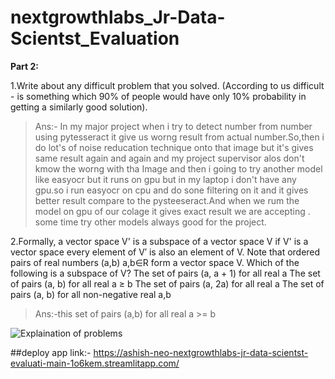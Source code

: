 # nextgrowthlabs_Jr-Data-Scientst_Evaluation
**Part 2:**

1.Write about any difficult problem that you solved. (According to us difficult - is something which 90% of people would have only 10% probability in getting a similarly good solution). 
>Ans:- In my major project when i try to detect number from number using pytesseract it give us worng result from actual number.So,then i do lot's of noise reducation technique onto that image but it's gives same result again and again and my project supervisor alos don't kmow the worng with tha Image and then i going to try another model like easyocr but it runs on gpu but in my laptop i don't have any gpu.so i run easyocr on cpu and do sone filtering on it and it gives better result compare to the pysteeseract.And when we rum the model on gpu of our colage it gives exact result we are accepting . some time try other models always good for the project.


2.Formally, a vector space V' is a subspace of a vector space V if
V' is a vector space
every element of V′ is also an element of V.
Note that ordered pairs of real numbers (a,b) a,b∈R form a vector space V. Which of the following is a subspace of V?
The set of pairs (a, a + 1) for all real a
The set of pairs (a, b) for all real a ≥ b
The set of pairs (a, 2a) for all real a
The set of pairs (a, b) for all non-negative real a,b

>Ans:-this set of pairs (a,b) for all real a >= b

![Explaination of problems]([https://myoctocat.com/assets/images/base-octocat.svg](https://github.com/Ashish-neo/nextgrowthlabs_Jr-Data-Scientst_Evaluation/blob/main/EXPLAIN.webm))


##deploy app link:- https://ashish-neo-nextgrowthlabs-jr-data-scientst-evaluati-main-1o6kem.streamlitapp.com/
